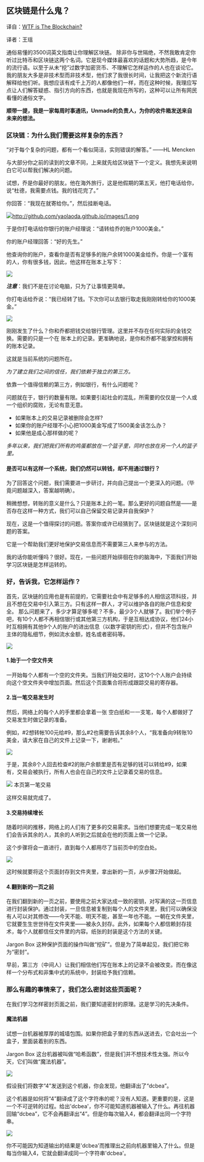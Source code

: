 ## 区块链是什么鬼？
译自：[WTF is The Blockchain?](https://hackernoon.com/wtf-is-the-blockchain-1da89ba19348)

译者：王瑶

通俗易懂的3500词英文指南让你理解区块链。
除非你与世隔绝，不然我敢肯定你听过比特币和区块链这两个名词。它是现今媒体最喜欢的话题和大势所趋，是今年的流行语。以至于从未“挖”过数字加密货币、不理解它怎样运作的人也在谈论它。我的朋友大多是非技术型而非技术型，他们求了我很长时间，让我把这个新流行语解释给他们听。我想应该有成千上万的人都像他们一样，而在这种时候，我理应写点让人们解答疑惑、指引方向的东西，也就是我现在所写的，这种可以让所有网民看懂的通俗文字。

**顺带一提，我是一家每周时事通讯，Unmade的负责人，为你的收件箱发送来自未来的想法。**

### 区块链：为什么我们需要这样复杂的东西？

“对于每个复杂的问题，都有一个看似简洁，实则错误的解答。” ——HL Mencken

与大部分你之前的读到的文章不同，上来就先给区块链下一个定义。我想先来说明白它可以帮我们解决的问题。

试想，乔是你最好的朋友。他在海外旅行，这是他假期的第五天，他打电话给你，说“杜德，我需要点钱。我的钱花完了。”

你回答：“我现在就寄给你。”，然后挂断电话。

![](1.png)http://github.com/yaolaoda.github.io/images/1.png

于是你打电话给你银行的账户经理说：“请转给乔的账户1000美金。”

你的账户经理回答：“好的先生。”

他查询你的账户，查看你是否有足够多的账户余转1000美金给乔。你是一个富有的人，你有很多钱，因此，他这样在账本上写下：

![](2.png)

***注意***：我们不是在讨论电脑，只为了让事情更简单。

你打电话给乔说：“我已经转了钱。下次你可以去银行取走我刚刚转给你的1000美金。”

![](3.png)

刚刚发生了什么？你和乔都把钱交给银行管理。这里并不存在任何实际的金钱交换。需要的只是一个在
账本上的记录。更准确地说，是你和乔都不能掌控和拥有的账本记录。

这就是当前系统的问题所在。

*为了建立我们之间的信任，我们依赖于独立的第三方。*

依靠一个值得信赖的第三方，例如银行，有什么问题呢？

问题就在于，银行的数量有限。如果要引起社会的混乱，所需要的仅仅是一个人或一个组织的腐败，无论有意无意。

* 如果账本上的交易记录被删除会怎样?
* 如果你的账户经理不小心把1000美金写成了1500美金该怎么办？
* 如果他是成心那样做的呢？

*多年以来，我们把我们所有的鸡蛋都放在一个篮子里，同时也放在另一个人的篮子里。*

#### 是否可以有这样一个系统，我们仍然可以转钱，却不用通过银行？

为了回答这个问题，我们需要进一步研讨，并向自己提出一个更深入的问题。（毕竟问题越深入，答案越明确）。

稍微想想，转账的意义是什么？只是账本上的一笔。那么更好的问题自然是——是否存在这样一种方式，我们可以自己保留交易记录并自我保护？

现在，这是一个值得探讨的问题。答案你或许已经猜到了。区块链就是这个深刻问题的答案。

它是一个帮助我们更好地保护交易信息而不需要第三人来参与的方法。

我的话你能听懂吗？很好。现在，一些问题开始徘徊在你的脑海中，下面我们开始学习区块链是怎样运转的。

### 好，告诉我，它怎样运作？

首先，区块链的应用也是有前提的，它需要社会中有足够多的人相信这项科技，并且不想在交易中引入第三方。只有这样一群人，才可以维护各自的账户信息和安全。
那么问题来了，多少才算足够多呢？不多，最少3个人就够了。我们举个例子吧，有10个人都不再相信银行或其他第三方机构，于是互相达成协议，他们24小时互相拥有其他9个人的账户的进出信息（以数字密钥的形式），但并不包含账户主体的隐私细节，例如流水金额，姓名或者密码等。

![](4.png)

#### 1.始于一个空文件夹
一开始每个人都有一个空的文件夹。当我们开始交易时，这10个个人账户会持续向这个空文件夹中增加页面。然后这个页面集合将形成跟踪交易的寄存器。

#### 2.当一笔交易发生时
然后，网络上的每个人的手里都会拿着一张
空白纸和一一支笔，每个人都做好了交易发生时做记录的准备。

例如，#2想转帐100元给#9，那么#2也需要告诉其余8个人，“我准备向9转账10美金，请大家在自己的文件上记录一下，谢谢啦。”

![](5.png)

于是，其余8个人回去检查#2的账户余额里是否有足够的钱可以转给#9，如果有，交易会被执行，所有人也会在自己的文件上记录着交易的信息。

![](6.png)
本页第一笔交易

这样交易就完成了。

#### 3.交易持续增长
随着时间的推移，网络上的人们有了更多的交易需求。当他们想要完成一笔交易他们会告诉其余的人，其余的人听到之后就会在他的页面上做一个记录。

这个步骤将会一直进行，直到每个人都用尽了当前页中的空白处。

![](7.png)

这时候就要将这个页面封存到文件夹里，拿出新的一页，从步骤2开始做起。

#### 4.翻到新的一页之前
在我们翻到新的一页之前，要使用之前大家达成一致的密钥，对写满的这一页信息进行封装保护。通过封装，一旦信息被复制到每个人的文件夹里，我们可以确保没有人可以对其修改——今天不能、明天不能，甚至一年也不能。一朝在文件夹里，它就要生生世世待在文件夹里——被永久封存。此外，如果每个人都信赖封存技术，每个人就都信任文件里的内容。纸张的封装是这个方法的关键。

Jargon Box
这种保护页面的操作叫做“挖矿”。但是为了简单起见，我们把它称为“密封”。

早前，第三方（中间人）让我们相信他们写在账本上的记录不会被改变。而在像这样一个分布式和非集中式的系统中，封装给予我们信赖。

### 那么有趣的事情来了，我们怎么密封这些页面呢？
在我们学习怎样密封页面之前，我们要知道密封的原理。这是学习的先决条件。

#### 魔法机器
试想一台机器被厚厚的城墙包围。如果你把盒子里的东西从送进去，它会吐出一个盒子，里面装着别的东西。

Jargon Box
这台机器被叫做“哈希函数”，但是我们并不想技术性太强。所以今天，它们叫做“魔法机器”。

![](8.png)

假设我们将数字“4”发送到这个机器，你会发现，他翻译出了“dcbea”。

这个机器是如何将“4”翻译成了这个字符串的呢？没有人知道。更重要的是，这是一个不可逆转的过程。给出'dcbea'，你不可能知道机器被输入了什么。再往机器回输“dcbea”，它不会再翻译出“4”。但是你每次输入4，都会翻译出同一个字符串。

![](9.png)

你不可能因为知道输出的结果是'dcbea'而推理出之前向机器里输入了什么。但是每当你输入4，它就会翻译成同一个字符串'dcbea'。

 

